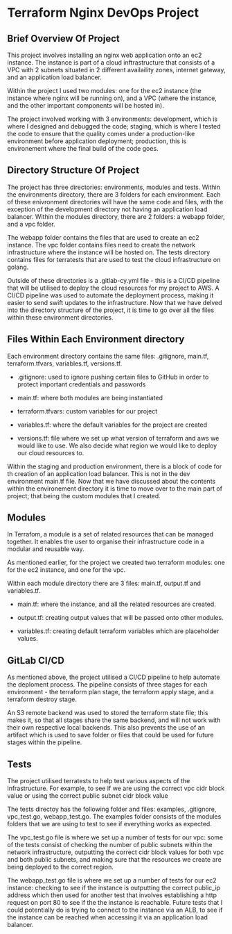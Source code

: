 <h1>Terraform Nginx DevOps Project</h1>

<h2>Brief Overview Of Project</h2>

<p> This project involves installing an nginx web application onto an ec2 instance. The instance is part of a cloud inftrastructure that consists of a VPC with 2 subnets situated in 2 different availaility zones, internet gateway, and an application load balancer.

Within the project I used two modules: one for the ec2 instance (the instance where nginx will be running on), and a VPC (where the instance, and the other important components will be hosted in).  
  
The project involved working with 3 environments: development, which is where I designed and debugged the code; staging, which is where I tested the code to ensure that the quality comes under a production-like environment before application deployment; production, this is environement where the final build of the code goes.</p>

<h2>Directory Structure Of Project</h2>

<p>The project has three directories: environments, modules and tests. Within the environments directory, there are 3 folders for each environment. Each of these enivronment directories will have the same code and files, with the exception of the development directory not having an application load balancer. Within the modules directory, there are 2 folders: a webapp folder, and a vpc folder. 
  
The webapp folder contains the files that are used to create an ec2 instance. The vpc folder contains files need to create the network infrastructure where the instance will be hosted on. The tests directory contains files for terratests that are used to test the cloud infrastructure on golang. 

Outside of these directories is a .gitlab-cy.yml file - this is a CI/CD pipeline that will be utilised to deploy the cloud resources for my project to AWS. A CI/CD pipeline was used to automate the deployment process, making it easier to send swift updates to the infrastructure. Now that we have delved into the directory structure of the project, it is time to go over all the files within these environment directories.
</p>

<h2>Files Within Each Environment directory</h2>

<p> Each environment directory contains the same files: .gitignore, main.tf, terraform.tfvars, variables.tf, versions.tf.

- .gitignore: used to ignore pushing certain files to GitHub in order to protect important credentials and passwords
  
- main.tf: where both modules are being instantiated
  
- terraform.tfvars: custom variables for our project

- variables.tf: where the default variables for the project are created

- versions.tf: file where we set up what version of terraform and aws we would like to use. We also decide what region we would like to deploy our cloud resources to.

Within the staging and production environment, there is a block of code for th creation of an application load balancer. This is not in the dev environment main.tf file. Now that we have discussed about the contents within the environement directory it is time to move over to the main part of project; that being the custom modules that I created.
</p>

<h2> Modules </h2>

<p> In Terrafom, a module is a set of related resources that can be managed together. It enables the user to organise their infrastructure code in a modular and reusable way.

As mentioned earlier, for the project we created two terraform modules: one for the ec2 instance, and one for the vpc.

Within each module directory there are 3 files: main.tf, output.tf and variables.tf.

- main.tf: where the instance, and all the related resources are created.

- output.tf: creating output values that will be passed onto other modules.

- variables.tf: creating default terraform variables which are placeholder values.
</p>

<h2> GitLab CI/CD </h2>
  
<p> As mentioned above, the project utilised a CI/CD pipeline to help automate the deploment process. The pipeline consists of three stages for each environment - the terraform plan stage, the terraform apply stage, and a terraform destroy stage. 
  
An S3 remote backend was used to stored the terraform state file; this makes it, so that all stages share the same backend, and will not work with their own respective local backends. This also prevents the use of an artifact which is used to save folder or files that could be used for future stages within the pipeline.</p>

<h2> Tests </h2>

<p> The project utilised terratests to help test various aspects of the infrastructure. For example, to see if we are using the correct vpc cidr block value or using the correct public subnet cidr block value 

The tests directoy has the following folder and files: examples, .gitignore, vpc_test.go, webapp_test.go. The examples folder consists of the modules folders that we are using to test to see if everything works as expected. 

The vpc_test.go file is where we set up a number of tests for our vpc: some of the tests consist of checking the number of public subnets within the network infrastructure, outputting the correct cidr block values for both vpc and both public subnets, and making sure that the resources we create are being deployed to the correct region.

The webapp_test.go file is where we set up a number of tests for our ec2 instance: checking to see if the instance is outputting the correct public_ip address which then used for another test that involves establishing a http request on port 80 to see if the the instance is reachable. Future tests that I could potentially do is trying to connect to the instance via an ALB, to see if the instance can be reached when accessing it via an application load balancer.
</p>


